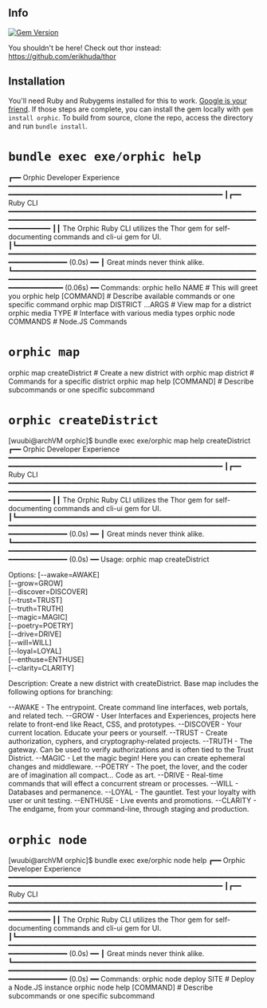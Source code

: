 ## Info

[![Gem Version](https://badge.fury.io/rb/orphic.svg)](https://badge.fury.io/rb/orphic)

You shouldn't be here! Check out thor instead: https://github.com/erikhuda/thor

## Installation

You'll need Ruby and Rubygems installed for this to work. [Google is your friend](https://lmgtfy.com/?q=install+ruby+and+rubygems). If those steps are complete, you can install the gem locally with `gem install orphic`. To build from source, clone the repo, access the directory and run `bundle install`.

# `bundle exec exe/orphic help`
┏━━ Orphic Developer Experience ━━━━━━━━━━━━━━━━━━━━━━━━━━━━━━━━━━━━━━━━━━━━━━━━━━━━━━━━━━━━━━━━━━━━━━━━━━━━━━━━━━━━━━━━━━━━━━━━━━━━━━━━━━━━━━
┃┏━━ Ruby CLI ━━━━━━━━━━━━━━━━━━━━━━━━━━━━━━━━━━━━━━━━━━━━━━━━━━━━━━━━━━━━━━━━━━━━━━━━━━━━━━━━━━━━━━━━━━━━━━━━━━━━━━━━━━━━━━━━━━━━━━━━━━━━━━━━
┃┃ The Orphic Ruby CLI utilizes the Thor gem for self-documenting commands and cli-ui gem for UI.
┃┗━━━━━━━━━━━━━━━━━━━━━━━━━━━━━━━━━━━━━━━━━━━━━━━━━━━━━━━━━━━━━━━━━━━━━━━━━━━━━━━━━━━━━━━━━━━━━━━━━━━━━━━━━━━━━━━━━━━━━━━━━━━━━━━━━━ (0.0s) ━━
┃ Great minds never think alike.
┗━━━━━━━━━━━━━━━━━━━━━━━━━━━━━━━━━━━━━━━━━━━━━━━━━━━━━━━━━━━━━━━━━━━━━━━━━━━━━━━━━━━━━━━━━━━━━━━━━━━━━━━━━━━━━━━━━━━━━━━━━━━━━━━━━━ (0.06s) ━━
Commands:
  orphic hello NAME            # This will greet you
  orphic help [COMMAND]        # Describe available commands or one specific command
  orphic map DISTRICT ...ARGS  # View map for a district
  orphic media TYPE            # Interface with various media types
  orphic node COMMANDS         # Node.JS Commands

# `orphic map`

  orphic map createDistrict  # Create a new district with <createDistrict>
  orphic map district        # Commands for a specific district
  orphic map help [COMMAND]  # Describe subcommands or one specific subcommand


# `orphic createDistrict`

[wuubi@archVM orphic]$ bundle exec exe/orphic map help createDistrict
┏━━ Orphic Developer Experience ━━━━━━━━━━━━━━━━━━━━━━━━━━━━━━━━━━━━━━━━━━━━━━━━━━━━━━━━━━━━━━━━━━━━━━━━━━━━━━━━━━━━━━━━━━━━━━━━━━━━━━━━━━━━━━
┃┏━━ Ruby CLI ━━━━━━━━━━━━━━━━━━━━━━━━━━━━━━━━━━━━━━━━━━━━━━━━━━━━━━━━━━━━━━━━━━━━━━━━━━━━━━━━━━━━━━━━━━━━━━━━━━━━━━━━━━━━━━━━━━━━━━━━━━━━━━━━
┃┃ The Orphic Ruby CLI utilizes the Thor gem for self-documenting commands and cli-ui gem for UI.
┃┗━━━━━━━━━━━━━━━━━━━━━━━━━━━━━━━━━━━━━━━━━━━━━━━━━━━━━━━━━━━━━━━━━━━━━━━━━━━━━━━━━━━━━━━━━━━━━━━━━━━━━━━━━━━━━━━━━━━━━━━━━━━━━━━━━━ (0.0s) ━━
┃ Great minds never think alike.
┗━━━━━━━━━━━━━━━━━━━━━━━━━━━━━━━━━━━━━━━━━━━━━━━━━━━━━━━━━━━━━━━━━━━━━━━━━━━━━━━━━━━━━━━━━━━━━━━━━━━━━━━━━━━━━━━━━━━━━━━━━━━━━━━━━━━ (0.0s) ━━
Usage:
  orphic map createDistrict

Options:
  [--awake=AWAKE]        
  [--grow=GROW]          
  [--discover=DISCOVER]  
  [--trust=TRUST]        
  [--truth=TRUTH]        
  [--magic=MAGIC]        
  [--poetry=POETRY]      
  [--drive=DRIVE]        
  [--will=WILL]          
  [--loyal=LOYAL]        
  [--enthuse=ENTHUSE]    
  [--clarity=CLARITY]    

Description:
  Create a new district with createDistrict. Base map includes the following options for branching:

  --AWAKE - The entrypoint. Create command line interfaces, web portals, and related tech. 
  --GROW - User Interfaces and Experiences, projects here relate to front-end like React, CSS, and prototypes. 
  --DISCOVER - Your current location. Educate your peers or yourself. 
  --TRUST - Create authorization, cyphers, and cryptography-related projects. 
  --TRUTH - The gateway. Can be used to verify authorizations and is often tied to the Trust District. 
  --MAGIC - Let the magic begin! Here you can create ephemeral changes and middleware. 
  --POETRY - The poet, the lover, and the coder are of imagination all compact... Code as art. 
  --DRIVE - Real-time commands that will effect a concurrent stream or processes. 
  --WILL - Databases and permanence. 
  --LOYAL - The gauntlet. Test your loyalty with user or unit testing. 
  --ENTHUSE - Live events and promotions. 
  --CLARITY - The endgame, from your command-line, through staging and production.


# `orphic node`

[wuubi@archVM orphic]$ bundle exec exe/orphic node help
┏━━ Orphic Developer Experience ━━━━━━━━━━━━━━━━━━━━━━━━━━━━━━━━━━━━━━━━━━━━━━━━━━━━━━━━━━━━━━━━━━━━━━━━━━━━━━━━━━━━━━━━━━━━━━━━━━━━━━━━━━━━━━
┃┏━━ Ruby CLI ━━━━━━━━━━━━━━━━━━━━━━━━━━━━━━━━━━━━━━━━━━━━━━━━━━━━━━━━━━━━━━━━━━━━━━━━━━━━━━━━━━━━━━━━━━━━━━━━━━━━━━━━━━━━━━━━━━━━━━━━━━━━━━━━
┃┃ The Orphic Ruby CLI utilizes the Thor gem for self-documenting commands and cli-ui gem for UI.
┃┗━━━━━━━━━━━━━━━━━━━━━━━━━━━━━━━━━━━━━━━━━━━━━━━━━━━━━━━━━━━━━━━━━━━━━━━━━━━━━━━━━━━━━━━━━━━━━━━━━━━━━━━━━━━━━━━━━━━━━━━━━━━━━━━━━━ (0.0s) ━━
┃ Great minds never think alike.
┗━━━━━━━━━━━━━━━━━━━━━━━━━━━━━━━━━━━━━━━━━━━━━━━━━━━━━━━━━━━━━━━━━━━━━━━━━━━━━━━━━━━━━━━━━━━━━━━━━━━━━━━━━━━━━━━━━━━━━━━━━━━━━━━━━━━ (0.0s) ━━
Commands:
  orphic node deploy SITE     # Deploy a Node.JS instance
  orphic node help [COMMAND]  # Describe subcommands or one specific subcommand
